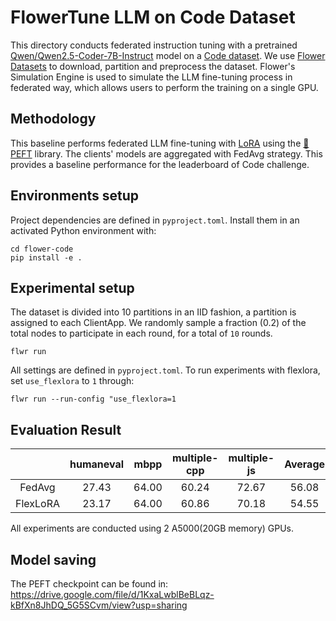 # FlowerTune LLM on Code Dataset

This directory conducts federated instruction tuning with a pretrained [Qwen/Qwen2.5-Coder-7B-Instruct](https://huggingface.co/Qwen/Qwen2.5-Coder-7B-Instruct) model on a [Code dataset](https://huggingface.co/datasets/flwrlabs/code-alpaca-20k).
We use [Flower Datasets](https://flower.dev/docs/datasets/) to download, partition and preprocess the dataset.
Flower's Simulation Engine is used to simulate the LLM fine-tuning process in federated way,
which allows users to perform the training on a single GPU.


## Methodology

This baseline performs federated LLM fine-tuning with [LoRA](https://arxiv.org/pdf/2106.09685) using the [🤗PEFT](https://huggingface.co/docs/peft/en/index) library.
The clients' models are aggregated with FedAvg strategy.
This provides a baseline performance for the leaderboard of Code challenge.


## Environments setup

Project dependencies are defined in `pyproject.toml`. Install them in an activated Python environment with:

```shell
cd flower-code
pip install -e .
```

## Experimental setup

The dataset is divided into 10 partitions in an IID fashion, a partition is assigned to each ClientApp.
We randomly sample a fraction (0.2) of the total nodes to participate in each round, for a total of `10` rounds.
```shell
flwr run
```
All settings are defined in `pyproject.toml`. To run experiments with flexlora, set `use_flexlora` to `1` through:
```shell
flwr run --run-config "use_flexlora=1
```

## Evaluation Result


|          | humaneval | mbpp  | multiple-cpp | multiple-js | Average |
|:--------:|:---------:|:-----:|:------------:|:-----------:|:-------:|
|  FedAvg  |   27.43   | 64.00 |    60.24     |    72.67    |  56.08  |
| FlexLoRA |   23.17   | 64.00 |    60.86     |    70.18    |  54.55  |

All experiments are conducted using 2 A5000(20GB memory) GPUs.
## Model saving

The PEFT checkpoint can be found in: https://drive.google.com/file/d/1KxaLwblBeBLqz-kBfXn8JhDQ_5G5SCvm/view?usp=sharing
